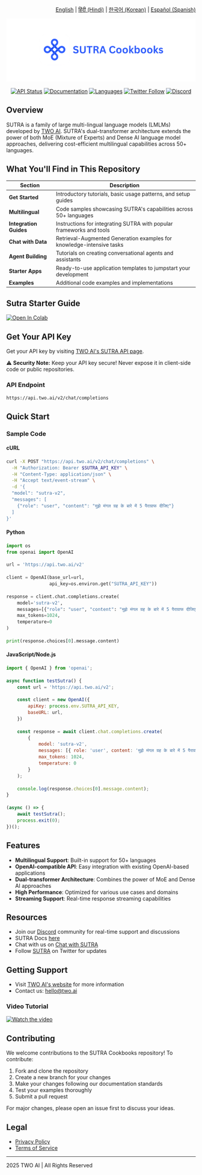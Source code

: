 
<div align="right">
  <a href="README.md">English</a> |
  <a href="README.hi.md">हिंदी (Hindi)</a> |
  <a href="README.ko.md">한국어 (Korean)</a> |
  <a href="README.es.md">Español (Spanish)</a>
</div>

<p align="center">
  <img src="https://github.com/Shubhwithai/Sutra_Cookbooks/blob/main/images/SUTRA%20Cookbooks%20(1).svg" alt="SUTRA Banner" width="800"/>
</p>

<p align="center">
  <a href="https://www.two.ai/sutra/api"><img src="https://img.shields.io/badge/API-Active-success.svg" alt="API Status"></a>
  <a href="https://docs.two.ai/"><img src="https://img.shields.io/badge/Docs-Available-blue.svg" alt="Documentation"></a>
  <a href="https://www.two.ai/sutra"><img src="https://img.shields.io/badge/Languages-50%2B-orange.svg" alt="Languages"></a>
  <a href="https://x.com/sutra_dev"><img src="https://img.shields.io/twitter/follow/sutra_dev?style=social" alt="Twitter Follow"></a>
  <a href="https://discord.com/invite/NK9h6MFpxF"><img src="https://img.shields.io/badge/Discord-Join%20Us-7289DA?logo=discord&logoColor=white" alt="Discord"></a>
</p>

## Overview

SUTRA is a family of large multi-lingual language models (LMLMs) developed by [TWO AI](https://www.two.ai). SUTRA's dual-transformer architecture extends the power of both MoE (Mixture of Experts) and Dense AI language model approaches, delivering cost-efficient multilingual capabilities across 50+ languages.

## What You'll Find in This Repository

| Section | Description |
|---------|-------------|
| **Get Started** | Introductory tutorials, basic usage patterns, and setup guides |
| **Multilingual** | Code samples showcasing SUTRA's capabilities across 50+ languages |
| **Integration Guides** | Instructions for integrating SUTRA with popular frameworks and tools |
| **Chat with Data** | Retrieval-Augmented Generation examples for knowledge-intensive tasks |
| **Agent Building** | Tutorials on creating conversational agents and assistants |
| **Starter Apps** | Ready-to-use application templates to jumpstart your development |
| **Examples** | Additional code examples and implementations |

## Sutra Starter Guide

[![Open In Colab](https://colab.research.google.com/assets/colab-badge.svg)](https://colab.research.google.com/drive/1j7B8mDIU8KMZ_IB-oaL_qLqXmWYYh0Xu)


## Get Your API Key

Get your API key by visiting [TWO AI's SUTRA API page](https://www.two.ai/sutra/api).

⚠️ **Security Note:** Keep your API key secure! Never expose it in client-side code or public repositories.

### API Endpoint

```
https://api.two.ai/v2/chat/completions
```

## Quick Start

### Sample Code

#### cURL

```bash
curl -X POST "https://api.two.ai/v2/chat/completions" \
  -H "Authorization: Bearer $SUTRA_API_KEY" \
  -H "Content-Type: application/json" \
  -H "Accept text/event-stream" \
  -d '{
  "model": "sutra-v2",
  "messages": [
    {"role": "user", "content": "मुझे मंगल ग्रह के बारे में 5 पैराग्राफ दीजिए"}
  ]
}'
```

#### Python

```python
import os
from openai import OpenAI

url = 'https://api.two.ai/v2'

client = OpenAI(base_url=url,
                api_key=os.environ.get("SUTRA_API_KEY"))

response = client.chat.completions.create(
    model='sutra-v2',
    messages=[{"role": "user", "content": "मुझे मंगल ग्रह के बारे में 5 पैराग्राफ दीजिए"}],
    max_tokens=1024,
    temperature=0
)

print(response.choices[0].message.content)
```

#### JavaScript/Node.js

```javascript
import { OpenAI } from 'openai';

async function testSutra() {
    const url = 'https://api.two.ai/v2';

    const client = new OpenAI({
        apiKey: process.env.SUTRA_API_KEY,
        baseURL: url,
    })

    const response = await client.chat.completions.create(
        {
            model: 'sutra-v2',
            messages: [{ role: 'user', content: 'मुझे मंगल ग्रह के बारे में 5 पैराग्राफ दीजिए' }],
            max_tokens: 1024,
            temperature: 0
        }
    );

    console.log(response.choices[0].message.content);
}

(async () => { 
    await testSutra(); 
    process.exit(0); 
})();
```

## Features

- **Multilingual Support**: Built-in support for 50+ languages
- **OpenAI-compatible API**: Easy integration with existing OpenAI-based applications
- **Dual-transformer Architecture**: Combines the power of MoE and Dense AI approaches
- **High Performance**: Optimized for various use cases and domains
- **Streaming Support**: Real-time response streaming capabilities

## Resources

- Join our [Discord](https://discord.com/invite/NK9h6MFpxF) community for real-time support and discussions
- SUTRA Docs [here](https://docs.two.ai)
- Chat with us on [Chat with SUTRA](https://chat.two.ai/)
- Follow [SUTRA](https://twitter.com/sutra_dev) on Twitter for updates


## Getting Support

- Visit [TWO AI's website](https://www.two.ai) for more information
- Contact us: hello@two.ai


### Video Tutorial

[![Watch the video](https://img.youtube.com/vi/c_eKp1E48DE/maxresdefault.jpg)](https://www.youtube.com/watch?v=c_eKp1E48DE)

## Contributing

We welcome contributions to the SUTRA Cookbooks repository! To contribute:

1. Fork and clone the repository
2. Create a new branch for your changes
3. Make your changes following our documentation standards
4. Test your examples thoroughly
5. Submit a pull request

For major changes, please open an issue first to discuss your ideas.


## Legal

- [Privacy Policy](https://two.ai/legal/privacy)
- [Terms of Service](https://two.ai/legal/terms)

---

 2025 TWO AI | All Rights Reserved

